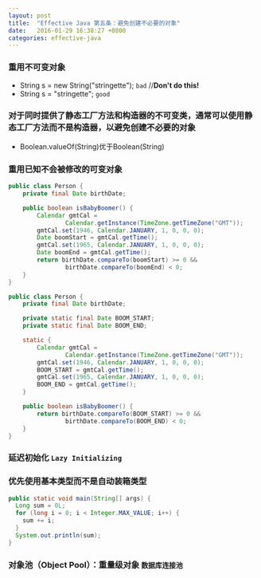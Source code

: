 ```yaml
---
layout: post
title:  "Effective Java 第五条：避免创建不必要的对象"
date:   2016-01-29 16:38:27 +0800
categories: effective-java
---
```

### 重用不可变对象
* String s = new String("stringette"); `bad`  //**Don't do this!**
* String s = "stringette"; `good`

### 对于同时提供了静态工厂方法和构造器的不可变类，通常可以使用静态工厂方法而不是构造器，以避免创建不必要的对象
* Boolean.valueOf(String)优于Boolean(String)

### 重用已知不会被修改的可变对象

~~~java
public class Person {
    private final Date birthDate;

    public boolean isBabyBoomer() {
        Calendar gmtCal =
                Calendar.getInstance(TimeZone.getTimeZone("GMT"));
        gmtCal.set(1946, Calendar.JANUARY, 1, 0, 0, 0);
        Date boomStart = gmtCal.getTime();
        gmtCal.set(1965, Calendar.JANUARY, 1, 0, 0, 0);
        Date boomEnd = gmtCal.getTime();
        return birthDate.compareTo(boomStart) >= 0 &&
                birthDate.compareTo(boomEnd) < 0;
    }
}
~~~

~~~java
public class Person {
    private final Date birthDate;

    private static final Date BOOM_START;
    private static final Date BOOM_END;

    static {
        Calendar gmtCal =
                Calendar.getInstance(TimeZone.getTimeZone("GMT"));
        gmtCal.set(1946, Calendar.JANUARY, 1, 0, 0, 0);
        BOOM_START = gmtCal.getTime();
        gmtCal.set(1965, Calendar.JANUARY, 1, 0, 0, 0);
        BOOM_END = gmtCal.getTime();
    }

    public boolean isBabyBoomer() {
        return birthDate.compareTo(BOOM_START) >= 0 &&
                birthDate.compareTo(BOOM_END) < 0;
    }
}
~~~

### 延迟初始化 `Lazy Initializing`

### 优先使用基本类型而不是自动装箱类型

~~~java
public static void main(String[] args) {
  Long sum = 0L;
  for (long i = 0; i < Integer.MAX_VALUE; i++) {
    sum += i;
  }
  System.out.println(sum);
}
~~~

### 对象池（Object Pool）：重量级对象 `数据库连接池`

